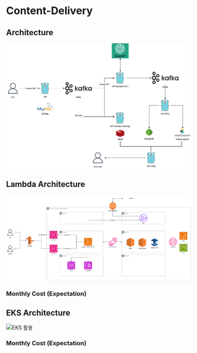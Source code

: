 # Content-Delivery

## Architecture

![초안](./public/eda-1.drawio.png)

## Lambda Architecture

![Lambda 활용](./public/lambda.png)

### Monthly Cost (Expectation)

## EKS Architecture

![EKS 활용](...)

### Monthly Cost (Expectation)
